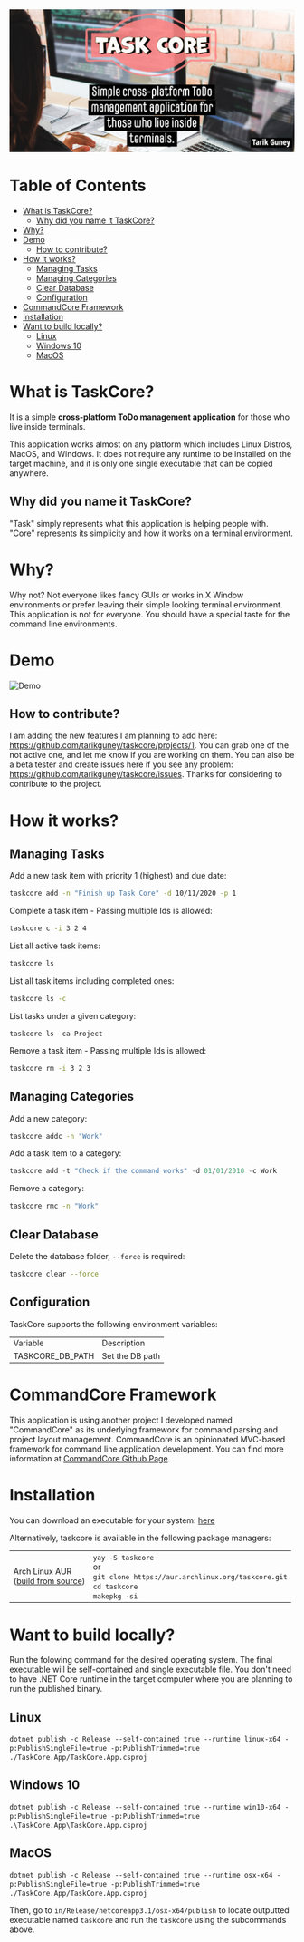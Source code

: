 <img src="./assests/banner.png">

Table of Contents
=================
<!--ts-->
   * [What is TaskCore?](#what-is-taskcore)
      * [Why did you name it TaskCore?](#why-did-you-name-it-taskcore)
   * [Why?](#why)
   * [Demo](#demo)
      * [How to contribute?](#how-to-contribute)
   * [How it works?](#how-it-works)
      * [Managing Tasks](#managing-tasks)
      * [Managing Categories](#managing-categories)
      * [Clear Database](#clear-database)
      * [Configuration](#configuration)
   * [CommandCore Framework](#commandcore-framework)
   * [Installation](#installation)
   * [Want to build locally?](#want-to-build-locally)
      * [Linux](#linux)
      * [Windows 10](#windows-10)
      * [MacOS](#macos)

<!-- Added by: tarikguney, at: Tue Dec 29 17:21:27 MST 2020 -->

<!--te-->

# What is TaskCore?

It is a simple **cross-platform ToDo management application** for those who live inside terminals. 

This application works almost on any platform which includes Linux Distros, MacOS, and Windows. It does not require any runtime to be installed on the target machine, and it is only one single executable that can be copied anywhere.

## Why did you name it TaskCore?

"Task" simply represents what this application is helping people with. "Core" represents its simplicity and how it works on a terminal environment.

# Why?

Why not? Not everyone likes fancy GUIs or works in X Window environments or prefer leaving their simple looking terminal environment. This application is not for everyone. You should have a special taste for the command line environments. 

# Demo

![Demo](./taskcore_demo.gif)

## How to contribute? 

I am adding the new features I am planning to add here: https://github.com/tarikguney/taskcore/projects/1. You can grab one of the not active one, and let me know if you are working on them. You can also be a beta tester and create issues here if you see any problem: https://github.com/tarikguney/taskcore/issues. Thanks for considering to contribute to the project.

# How it works?

## Managing Tasks

Add a new task item with priority 1 (highest) and due date:
```bash
taskcore add -n "Finish up Task Core" -d 10/11/2020 -p 1
```

Complete a task item - Passing multiple Ids is allowed:
```bash
taskcore c -i 3 2 4
```

List all active task items:
```bash
taskcore ls
```

List all task items including completed ones:

```bash
taskcore ls -c
```

List tasks under a given category:
```
taskcore ls -ca Project
```

Remove a task item - Passing multiple Ids is allowed:
```bash
taskcore rm -i 3 2 3
```

## Managing Categories

Add a new category:

```bash
taskcore addc -n "Work"
```
Add a task item to a category:

```c#
taskcore add -t "Check if the command works" -d 01/01/2010 -c Work
```
Remove a category:

```bash
taskcore rmc -n "Work"
```

## Clear Database

Delete the database folder, `--force` is required:

```bash
taskcore clear --force
```

## Configuration

TaskCore supports the following environment variables:

<table>
  <tr>
    <td>Variable</td>
    <td>Description</td>
  </tr>
  <tr>
    <td>TASKCORE_DB_PATH</td>
    <td>Set the DB path</td>
  </tr>
</table>

# CommandCore Framework

This application is using another project I developed named "CommandCore" as its underlying framework for command parsing and project layout management. CommandCore is an opinionated MVC-based framework for command line application development. You can find more information at [CommandCore Github Page](https://www.github.com/tarikguney/command-core).

# Installation

You can download an executable for your system: [here](https://github.com/tarikguney/taskcore/releases)

Alternatively, taskcore is available in the following package managers:

<table>
  <tr>
    <td>Arch Linux AUR<br>
        (<a href="https://aur.archlinux.org/packages/taskcore">build from source</a>)</td>
    <td><code>yay -S taskcore</code>
        <br>or<br>
        <code>git clone https://aur.archlinux.org/taskcore.git</code><br>
        <code>cd taskcore</code><br>
        <code>makepkg -si</code></td>
  </tr>
</table>

# Want to build locally?

Run the folowing command for the desired operating system. The final executable will be self-contained and single executable file. You don't need to have .NET Core runtime in the target computer where you are planning to run the published binary.

## Linux
```
dotnet publish -c Release --self-contained true --runtime linux-x64 -p:PublishSingleFile=true -p:PublishTrimmed=true ./TaskCore.App/TaskCore.App.csproj
```

## Windows 10
```
dotnet publish -c Release --self-contained true --runtime win10-x64 -p:PublishSingleFile=true -p:PublishTrimmed=true  .\TaskCore.App\TaskCore.App.csproj
```

## MacOS
```
dotnet publish -c Release --self-contained true --runtime osx-x64 -p:PublishSingleFile=true -p:PublishTrimmed=true ./TaskCore.App/TaskCore.App.csproj
```

Then, go to `in/Release/netcoreapp3.1/osx-x64/publish` to locate outputted executable named `taskcore` and run the `taskcore` using the subcommands above.

